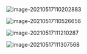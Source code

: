 ![image-20210517110202883](https://gitee.com/BothSavage/PicGo/raw/master//image/20210517110203.png)

![image-20210517110526656](https://gitee.com/BothSavage/PicGo/raw/master//image/20210517110526.png)

![image-20210517111210287](https://gitee.com/BothSavage/PicGo/raw/master//image/20210517111210.png)

![image-20210517111307568](https://gitee.com/BothSavage/PicGo/raw/master//image/20210517111307.png)